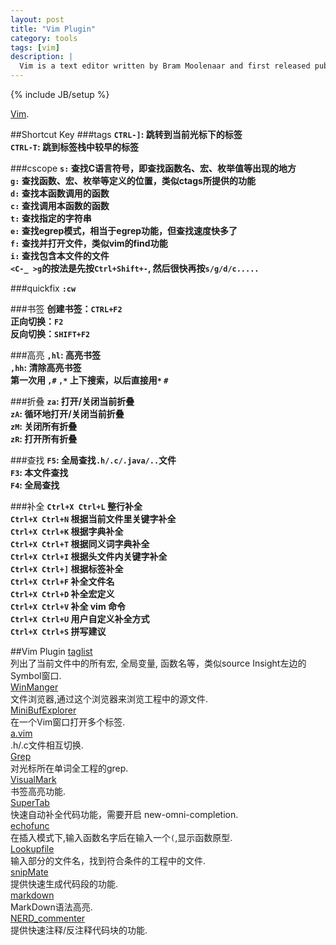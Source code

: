 ```yaml
---
layout: post
title: "Vim Plugin"
category: tools 
tags: [vim]
description: |
  Vim is a text editor written by Bram Moolenaar and first released publicly in 1991. Based on the vi editor common to Unix-like systems, Vim is designedfor use both from a command line interface and as a standalone application in a graphical user interface.
---
```

{% include JB/setup %}

[Vim](http://www.vim.org/).

##Shortcut Key 
###tags
**`CTRL-]`: 跳转到当前光标下的标签**  
**`CTRL-T`: 跳到标签栈中较早的标签**  

###cscope
**`s:` 查找C语言符号，即查找函数名、宏、枚举值等出现的地方**  
**`g:` 查找函数、宏、枚举等定义的位置，类似ctags所提供的功能**  
**`d:` 查找本函数调用的函数**  
**`c:` 查找调用本函数的函数**  
**`t:` 查找指定的字符串**  
**`e:` 查找egrep模式，相当于egrep功能，但查找速度快多了**  
**`f:` 查找并打开文件，类似vim的find功能**  
**`i:` 查找包含本文件的文件**  
**`<C-_ >g`的按法是先按`Ctrl+Shift+-`, 然后很快再按`s/g/d/c.....`**  

###quickfix 
**`:cw`**  

###书签
**创建书签：`CTRL+F2`**  
**正向切换：`F2`**  
**反向切换：`SHIFT+F2`**  

###高亮
**`,hl`: 高亮书签**  
**`,hh`: 清除高亮书签**  
**第一次用 `,#`  `,*` 上下搜索，以后直接用`*` `#`**  

###折叠 
**`za`: 打开/关闭当前折叠**  
**`zA`: 循环地打开/关闭当前折叠**  
**`zM`: 关闭所有折叠**  
**`zR`: 打开所有折叠**  

###查找
**`F5`: 全局查找`.h/.c/.java/..`文件**  
**`F3`: 本文件查找**  
**`F4`: 全局查找**  

###补全
**`Ctrl+X Ctrl+L` 整行补全**  
**`Ctrl+X Ctrl+N` 根据当前文件里关键字补全**  
**`Ctrl+X Ctrl+K` 根据字典补全**  
**`Ctrl+X Ctrl+T` 根据同义词字典补全**  
**`Ctrl+X Ctrl+I` 根据头文件内关键字补全**  
**`Ctrl+X Ctrl+]` 根据标签补全**  
**`Ctrl+X Ctrl+F` 补全文件名**  
**`Ctrl+X Ctrl+D` 补全宏定义**  
**`Ctrl+X Ctrl+V` 补全 vim 命令**  
**`Ctrl+X Ctrl+U` 用户自定义补全方式**  
**`Ctrl+X Ctrl+S` 拼写建议**  

##Vim Plugin
[taglist](http://www.vim.org/scripts/script.php?script_id=273)  
列出了当前文件中的所有宏, 全局变量, 函数名等，类似source Insight左边的Symbol窗口.  
[WinManger](http://www.vim.org/scripts/script.php?script_id=95)  
文件浏览器,通过这个浏览器来浏览工程中的源文件.  
[MiniBufExplorer](http://www.vim.org/scripts/script.php?script_id=159)  
在一个Vim窗口打开多个标签.  
[a.vim](http://www.vim.org/scripts/script.php?script_id=31)  
.h/.c文件相互切换.  
[Grep](http://www.vim.org/scripts/script.php?script_id=311)  
对光标所在单词全工程的grep.  
[VisualMark](http://www.vim.org/scripts/script.php?script_id=1026)  
书签高亮功能.  
[SuperTab](http://www.vim.org/scripts/script.php?script_id=1643)  
快速自动补全代码功能，需要开启 new-omni-completion.  
[echofunc](http://www.vim.org/scripts/script.php?script_id=1735)  
在插入模式下,输入函数名字后在输入一个`(`,显示函数原型.  
[Lookupfile](http://www.vim.org/scripts/script.php?script_id=1581)  
输入部分的文件名，找到符合条件的工程中的文件.  
[snipMate](http://www.vim.org/scripts/script.php?script_id=2882)  
提供快速生成代码段的功能.  
[markdown](http://www.vim.org/scripts/script.php?script_id=2882)  
MarkDown语法高亮.  
[NERD_commenter](http://www.vim.org/scripts/script.php?script_id=1218)  
提供快速注释/反注释代码块的功能.  


